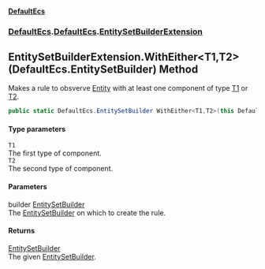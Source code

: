 #### [DefaultEcs](./index.md 'index')
### [DefaultEcs](./index.md 'index').[DefaultEcs](./DefaultEcs.md 'DefaultEcs').[EntitySetBuilderExtension](./DefaultEcs-EntitySetBuilderExtension.md 'DefaultEcs.EntitySetBuilderExtension')
## EntitySetBuilderExtension.WithEither&lt;T1,T2&gt;(DefaultEcs.EntitySetBuilder) Method
Makes a rule to obsverve [Entity](./DefaultEcs-Entity.md 'DefaultEcs.Entity') with at least one component of type [T1](#DefaultEcs-EntitySetBuilderExtension-WithEither-T1_T2-(DefaultEcs-EntitySetBuilder)-T1 'DefaultEcs.EntitySetBuilderExtension.WithEither&lt;T1,T2&gt;(DefaultEcs.EntitySetBuilder).T1') or [T2](#DefaultEcs-EntitySetBuilderExtension-WithEither-T1_T2-(DefaultEcs-EntitySetBuilder)-T2 'DefaultEcs.EntitySetBuilderExtension.WithEither&lt;T1,T2&gt;(DefaultEcs.EntitySetBuilder).T2').  
```C#
public static DefaultEcs.EntitySetBuilder WithEither<T1,T2>(this DefaultEcs.EntitySetBuilder builder);
```
#### Type parameters
<a name='DefaultEcs-EntitySetBuilderExtension-WithEither-T1_T2-(DefaultEcs-EntitySetBuilder)-T1'></a>
`T1`  
The first type of component.  
<a name='DefaultEcs-EntitySetBuilderExtension-WithEither-T1_T2-(DefaultEcs-EntitySetBuilder)-T2'></a>
`T2`  
The second type of component.  
#### Parameters
<a name='DefaultEcs-EntitySetBuilderExtension-WithEither-T1_T2-(DefaultEcs-EntitySetBuilder)-builder'></a>
builder [EntitySetBuilder](./DefaultEcs-EntitySetBuilder.md 'DefaultEcs.EntitySetBuilder')  
The [EntitySetBuilder](./DefaultEcs-EntitySetBuilder.md 'DefaultEcs.EntitySetBuilder') on which to create the rule.  
#### Returns
[EntitySetBuilder](./DefaultEcs-EntitySetBuilder.md 'DefaultEcs.EntitySetBuilder')  
The given [EntitySetBuilder](./DefaultEcs-EntitySetBuilder.md 'DefaultEcs.EntitySetBuilder').  

